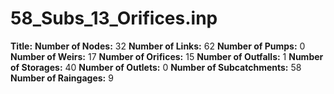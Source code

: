 # 58_Subs_13_Orifices.inp
**Title:** 
**Number of Nodes:** 32
**Number of Links:** 62
**Number of Pumps:** 0
**Number of Weirs:** 17
**Number of Orifices:** 15
**Number of Outfalls:** 1
**Number of Storages:** 40
**Number of Outlets:** 0
**Number of Subcatchments:** 58
**Number of Raingages:** 9
